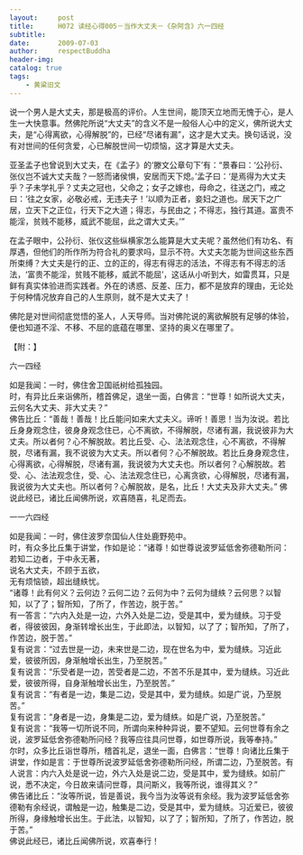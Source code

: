 ```yaml
---
layout:     post
title:      H072 读经心得005－当作大丈夫－《杂阿含》六一四经
subtitle:   
date:       2009-07-03
author:     respectBuddha
header-img: 
catalog: true
tags:
    - 黄粱旧文
---
```


说一个男人是大丈夫，那是极高的评价。人生世间，能顶天立地而无愧于心，是人生一大快意事。然佛陀所说“大丈夫”的含义不是一般俗人心中的定义，佛所说大丈夫，是“心得离欲，心得解脱”的，已经“尽诸有漏”，这才是大丈夫。换句话说，没有对世间的任何贪爱，心已解脱世间一切烦恼，这才算是大丈夫。

亚圣孟子也曾说到大丈夫，在《孟子》的‘滕文公章句下’有：“景春曰：‘公孙衍、张仪岂不诚大丈夫哉？一怒而诸侯惧，安居而天下熄。’孟子曰：‘是焉得为大丈夫乎？子未学礼乎？丈夫之冠也，父命之；女子之嫁也，母命之，往送之门，戒之曰：‘往之女家，必敬必戒，无违夫子！’以顺为正者，妾妇之道也。居天下之广居，立天下之正位，行天下之大道；得志，与民由之；不得志，独行其道。富贵不能淫，贫贱不能移，威武不能屈，此之谓大丈夫。’” 

在孟子眼中，公孙衍、张仪这些纵横家怎么能算是大丈夫呢？虽然他们有功名、有厚遇，但他们的所作所为符合礼的要求吗，显示不符。大丈夫怎能为世间这些东西所束缚？大丈夫是行的正、立的正的，得志有得志的活法，不得志有不得志的活法，‘富贵不能淫，贫贱不能移，威武不能屈’，这话从小听到大，如雷贯耳，只是鲜有真实体验进而实践者。外在的诱惑、反差、压力，都不是放弃的理由，无论处于何种情况放弃自己的人生原则，就不是大丈夫了！

佛陀是对世间彻底觉悟的圣人，人天导师。当对佛陀说的离欲解脱有足够的体验，便也知道不淫、不移、不屈的底蕴在哪里、坚持的奥义在哪里了。

【附：】

六一四经

如是我闻：一时，佛住舍卫国祇树给孤独园。  
时，有异比丘来诣佛所，稽首佛足，退坐一面，白佛言：“世尊！如所说大丈夫，云何名大丈夫、非大丈夫？”  
佛告比丘：“善哉！善哉！比丘能问如来大丈夫义。谛听！善思！当为汝说。若比丘身身观念住，彼身身观念住已，心不离欲，不得解脱，尽诸有漏，我说彼非为大丈夫。所以者何？心不解脱故。若比丘受、心、法法观念住，心不离欲，不得解脱，尽诸有漏，我不说彼为大丈夫。所以者何？心不解脱故。若比丘身身观念住，心得离欲，心得解脱，尽诸有漏，我说彼为大丈夫也。所以者何？心解脱故。若受、心、法法观念住，受、心、法法观念住已，心离贪欲，心得解脱，尽诸有漏，我说彼为大丈夫也。所以者何？心解脱故，是名，比丘！大丈夫及非大丈夫。”
佛说此经已，诸比丘闻佛所说，欢喜随喜，礼足而去。


一一六四经

如是我闻：一时，佛住波罗奈国仙人住处鹿野苑中。  
时，有众多比丘集于讲堂，作如是论：“诸尊！如世尊说波罗延低舍弥德勒所问：  
      若知二边者，于中永无著，  
      说名大丈夫，不顾于五欲，  
      无有烦恼锁，超出缝紩忧。  
“诸尊！此有何义？云何边？云何二边？云何为中？云何为缝紩？云何思？以智知，以了了；智所知，了所了，作苦边，脱于苦。”  
有一答言：“六内入处是一边，六外入处是二边，受是其中，爱为缝紩。习于受者，得彼彼因，身渐转增长出生，于此即法，以智知，以了了；智所知，了所了，作苦边，脱于苦。”  
复有说言：“过去世是一边，未来世是二边，现在世名为中，爱为缝紩。习近此爱，彼彼所因，身渐触增长出生，乃至脱苦。”  
复有说言：“乐受者是一边，苦受者是二边，不苦不乐是其中，爱为缝紩。习近此爱，彼彼所得，自身渐触增长出生，乃至脱苦。”  
复有说言：“有者是一边，集是二边，受是其中，爱为缝紩。如是广说，乃至脱苦。”  
复有说言：“身者是一边，身集是二边，爱为缝紩。如是广说，乃至脱苦。”  
复有说言：“我等一切所说不同，所谓向来种种异说，要不望知。云何世尊有余之说，波罗延低舍弥德勒所问经？我等应往具问世尊，如世尊所说，我等奉持。”  
尔时，众多比丘诣世尊所，稽首礼足，退坐一面，白佛言：“世尊！向诸比丘集于讲堂，作如是言：于世尊所说波罗延低舍弥德勒所问经，所谓二边，乃至脱苦。有人说言：内六入处是说一边，外六入处是说二边，受是其中，爱为缝紩。如前广说，悉不决定，今日故来请问世尊，具问斯义，我等所说，谁得其义？”  
佛告诸比丘：“汝等所说，皆是善说，我今当为汝等说有余经。我为波罗延低舍弥德勒有余经说，谓触是一边，触集是二边，受是其中，爱为缝紩。习近爱已，彼彼所得，身缘触增长出生。于此法，以智知，以了了；智所知，了所了，作苦边，脱于苦。”  
佛说此经已，诸比丘闻佛所说，欢喜奉行！
